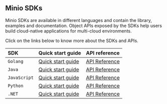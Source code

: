 

## Minio SDKs
Minio SDKs are available in different languages and contain the library, examples and documentation. Object APIs exposed by the SDKs help users build cloud-native applications for multi-cloud environments.

Click on the links below to know more about the SDKs and APIs.


| SDK | Quick start guide | API reference |
|:--- |:--- |:--- |
| `Golang` | [Quick start guide](https://docs.minio.io/docs/golang-client-quickstart-guide)| [API Reference](https://docs.minio.io/docs/golang-client-api-reference) |
| `Java` | [Quick start guide](https://docs.minio.io/docs/java-client-quickstart-guide) | [API Reference](https://docs.minio.io/docs/java-client-api-reference) |
| `JavaScript` | [Quick start guide](https://docs.minio.io/docs/javascript-client-quickstart-guide) | [API Reference](https://docs.minio.io/docs/javascript-client-api-reference) |
| `Python` | [Quick start guide](https://docs.minio.io/docs/python-client-quickstart-guide) | [API Reference](https://docs.minio.io/docs/python-client-api-reference) |
| `.NET` | [Quick start guide](https://docs.minio.io/docs/dotnet-client-quickstart-guide) | [API Reference](https://docs.minio.io/docs/dotnet-client-api-reference) |

